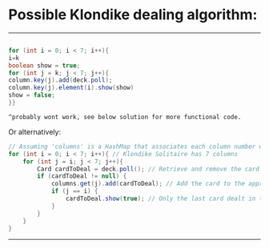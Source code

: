 
# Possible Klondike dealing algorithm:
---
```java

for (int i = 0; i < 7; i++){
i=k
boolean show = true;
for (int j = k; j < 7; j++){
column.key(j).add(deck.poll);
column.key(j).element(i).show(show)
show = false;
}}
```
	^probably wont work, see below solution for more functional code.
Or alternatively:

```java
// Assuming 'columns' is a HashMap that associates each column number with a Queue of cards
for (int i = 0; i < 7; i++){ // Klondike Solitaire has 7 columns
    for (int j = i; j < 7; j++){
        Card cardToDeal = deck.poll(); // Retrieve and remove the card from the deck
        if (cardToDeal != null) {
            columns.get(j).add(cardToDeal); // Add the card to the appropriate column queue
            if (j == i) {
                cardToDeal.show(true); // Only the last card dealt in the column is shown
            }
        }
    }
}
```

---
